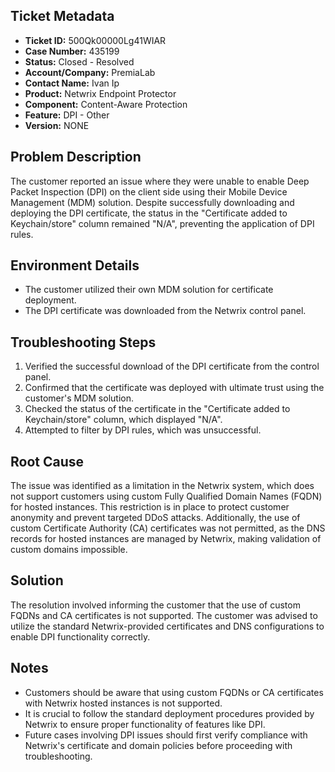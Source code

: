## Ticket Metadata
- **Ticket ID:** 500Qk00000Lg41WIAR
- **Case Number:** 435199
- **Status:** Closed - Resolved
- **Account/Company:** PremiaLab
- **Contact Name:** Ivan Ip
- **Product:** Netwrix Endpoint Protector
- **Component:** Content-Aware Protection
- **Feature:** DPI - Other
- **Version:** NONE

## Problem Description
The customer reported an issue where they were unable to enable Deep Packet Inspection (DPI) on the client side using their Mobile Device Management (MDM) solution. Despite successfully downloading and deploying the DPI certificate, the status in the "Certificate added to Keychain/store" column remained "N/A", preventing the application of DPI rules.

## Environment Details
- The customer utilized their own MDM solution for certificate deployment.
- The DPI certificate was downloaded from the Netwrix control panel.

## Troubleshooting Steps
1. Verified the successful download of the DPI certificate from the control panel.
2. Confirmed that the certificate was deployed with ultimate trust using the customer's MDM solution.
3. Checked the status of the certificate in the "Certificate added to Keychain/store" column, which displayed "N/A".
4. Attempted to filter by DPI rules, which was unsuccessful.

## Root Cause
The issue was identified as a limitation in the Netwrix system, which does not support customers using custom Fully Qualified Domain Names (FQDN) for hosted instances. This restriction is in place to protect customer anonymity and prevent targeted DDoS attacks. Additionally, the use of custom Certificate Authority (CA) certificates was not permitted, as the DNS records for hosted instances are managed by Netwrix, making validation of custom domains impossible.

## Solution
The resolution involved informing the customer that the use of custom FQDNs and CA certificates is not supported. The customer was advised to utilize the standard Netwrix-provided certificates and DNS configurations to enable DPI functionality correctly.

## Notes
- Customers should be aware that using custom FQDNs or CA certificates with Netwrix hosted instances is not supported.
- It is crucial to follow the standard deployment procedures provided by Netwrix to ensure proper functionality of features like DPI.
- Future cases involving DPI issues should first verify compliance with Netwrix's certificate and domain policies before proceeding with troubleshooting.